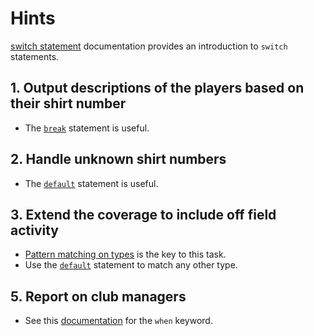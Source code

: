 # Hints

[switch statement][switch-statement] documentation provides an introduction to `switch` statements.

## 1. Output descriptions of the players based on their shirt number

- The [`break`][break] statement is useful.

## 2. Handle unknown shirt numbers

- The [`default`][default] statement is useful.

## 3. Extend the coverage to include off field activity

- [Pattern matching on types][switch-pattern-matching] is the key to this task.
- Use the [`default`][default] statement to match any other type.

## 5. Report on club managers

- See this [documentation][switch-when] for the `when` keyword.

[switch-statement]: https://docs.microsoft.com/en-us/dotnet/csharp/language-reference/keywords/switch
[break]: https://docs.microsoft.com/en-us/dotnet/csharp/language-reference/keywords/break
[default]: https://docs.microsoft.com/en-us/dotnet/csharp/language-reference/keywords/switch#the-default-case
[switch-pattern-matching]: https://docs.microsoft.com/en-us/dotnet/csharp/language-reference/keywords/switch#type-pattern
[switch-when]: https://docs.microsoft.com/en-us/dotnet/csharp/language-reference/keywords/switch#the-case-statement-and-the-when-clause
